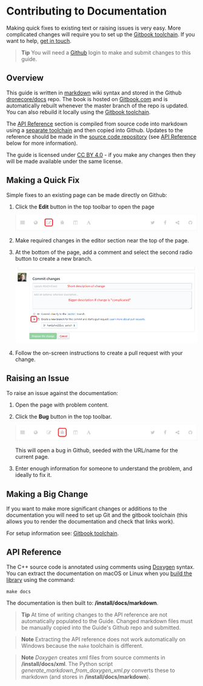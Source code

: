 # Contributing to Documentation

Making quick fixes to existing text or raising issues is very easy. More complicated changes will require you to set up the [Gitbook toolchain](https://toolchain.gitbook.com/setup.html). If you want to help, [get in touch](../README.md#getting-help).

> **Tip** You will need a [Github](https://github.com/) login to make and submit changes to this guide.

## Overview

This guide is written in [markdown](https://toolchain.gitbook.com/syntax/markdown.html) wiki syntax and stored in the Github [dronecore/docs](https://github.com/dronecore/docs) repo. The book is hosted on [Gitbook.com](https://www.gitbook.com/) and is automatically rebuilt whenever the master branch of the repo is updated. You can also rebuild it locally using the [Gitbook toolchain](https://toolchain.gitbook.com/).

The [API Reference](../api_reference/README.md) section is compiled from source code into markdown using a [separate toolchain](#api-reference) and then copied into Github. Updates to the reference should be made in the [source code repository](https://github.com/dronecore/DroneCore) (see [API Reference](#api-reference) below for more information).

The guide is licensed under [CC BY 4.0](https://creativecommons.org/licenses/by/4.0/) - if you make any changes then they will be made available under the same license. 


## Making a Quick Fix

Simple fixes to an existing page can be made directly on Github:

1. Click the **Edit** button in the top toolbar to open the page

   ![Edit page](../../assets/site/gitbook_toolbar_edit.png)
   
1. Make required changes in the editor section near the top of the page.
2. At the bottom of the page, add a comment and select the second radio button to create a new branch.

   ![Edit page](../../assets/site/github_edit.png)

3. Follow the on-screen instructions to create a pull request with your change.


## Raising an Issue

To raise an issue against the documentation:

1. Open the page with problem content.
1. Click the **Bug** button in the top toolbar.

   ![Raise bug](../../assets/site/gitbook_toolbar_bug.png)
   
   This will open a bug in Github, seeded with the URL/name for the current page. 
1. Enter enough information for someone to understand the problem, and ideally to fix it. 


## Making a Big Change

If you want to make more significant changes or additions to the documentation you will need to set up Git and the gitbook toolchain (this allows you to render the documentation and check that links work). 

For setup information see: [Gitbook toolchain](https://toolchain.gitbook.com/setup.html).


## API Reference

The C++ source code is annotated using comments using [Doxygen](https://www.stack.nl/~dimitri/doxygen/manual/index.html) syntax. You can extract the documentation on macOS or Linux when you [build the library](../contributing/build.md) using the command: 
```
make docs
```

The documentation is then built to: **/install/docs/markdown**. 

> **Tip** At time of writing changes to the API reference are not automatically populated to the Guide.
  Changed markdown files must be manually copied into the Guide's Github repo and submitted. 

<span></span>
> **Note** Extracting the API reference does not work automatically on Windows because the `make` toolchain is different. 

<span></span>
> **Note** *Doxygen* creates xml files from source comments in **/install/docs/xml**. The Python script *generate_markdown_from_doxygen_xml.py* converts these to markdown (and stores in **/install/docs/markdown**).
